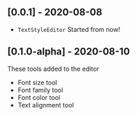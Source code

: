 ## [0.0.1] - 2020-08-08

- `TextStyleEditor` Started from now!

## [0.1.0-alpha] - 2020-08-10

These tools added to the editor

- Font size tool
- Font family tool
- Font color tool
- Text alignment tool
